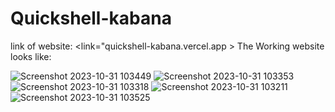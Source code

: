 # Quickshell-kabana

link of website:
<link="quickshell-kabana.vercel.app >
The Working website looks like:



![Screenshot 2023-10-31 103449](https://github.com/YashSri17/Quickshell-kabana/assets/138300118/2c302f02-5810-492b-8622-3c78724a62a3)
![Screenshot 2023-10-31 103353](https://github.com/YashSri17/Quickshell-kabana/assets/138300118/e50ae7db-1a37-47de-8376-438cabdcebae)
![Screenshot 2023-10-31 103318](https://github.com/YashSri17/Quickshell-kabana/assets/138300118/c72931bb-0dc6-4b7b-8f47-99bae7311af2)
![Screenshot 2023-10-31 103211](https://github.com/YashSri17/Quickshell-kabana/assets/138300118/4befb35b-a4a4-46d0-be84-5d067f544ecf)
![Screenshot 2023-10-31 103525](https://github.com/YashSri17/Quickshell-kabana/assets/138300118/6d6a4575-cc15-42c8-b8c4-783b647d921c)
